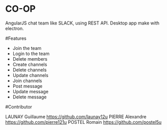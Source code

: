 # CO-OP
AngularJS chat team like SLACK, using REST API. Desktop app make with electron.

#Features

- Join the team
- Login to the team
- Delete members
- Create channels
- Delete channels
- Update channels
- Join channels
- Post message
- Update message
- Delete message

#Contributor

LAUNAY Guillaume https://github.com/launay12u
PIERRE Alexandre https://github.com/pierre121u
POSTEL Romain    https://github.com/postel5u
